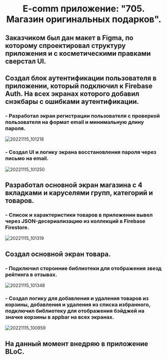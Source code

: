 <h1 align="center">E-comm приложение: "705. Магазин оригинальных подарков".</h1>
<h2 align="center">


## Заказчиком был дан макет в Figma, по которому спроектировал структуру приложения и с косметическими правками сверстал UI.

## Создал блок аутентификации пользователя в приложении, который подключил к Firebase Auth. На всех экранах которого добавил снэкбары с ошибками аутентификации.
### - Разработал экран регистрации пользователя с проверкой пользователя на формат email и минимальную длину пароля.
![20221115_101218](https://user-images.githubusercontent.com/108389045/201843693-ff64a7bb-6fd0-4e46-b2d6-7eb0861e2427.gif)
### - Создал UI и логику экрана восстановления пароля через письмо на email.
  
![20221115_101250](https://user-images.githubusercontent.com/108389045/201843871-e34962a3-e8eb-4a51-a47b-349410b6af67.gif)
## Разработал основной экран магазина с 4 вкладками и каруселями групп, категорий и товаров.
### - Список и характеристики товаров в приложении вывел через JSON-десериализацию из коллекций в Firebase Firestore.
![20221115_101319](https://user-images.githubusercontent.com/108389045/201843926-841bd8f5-96d9-4012-8984-140430ffb789.gif)
  
## Создал основной экран товара.
### - Подключил сторонние библиотеки для отображения звезд рейтинга в отзывах.
![20221115_101348](https://user-images.githubusercontent.com/108389045/201844049-3c603591-096f-4d7b-af24-acac01aa35b6.gif)
### - Создал логику для добавления и удаления товаров из корзины, добавления и удаления из списка избранного, подключил библиотеку для отображения бэйджей на значке корзины в appbar на всех экранах.
![20221115_100959](https://user-images.githubusercontent.com/108389045/201844057-f737d0c1-2298-4f32-ac5a-7946787a878f.gif)

## На данный момент внедряю в приложение BLoC.
